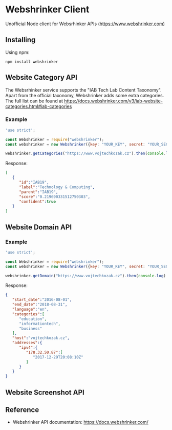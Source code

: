 # Webshrinker Client
Unofficial Node client for Websrhinker APIs (https://www.webshrinker.com)

## Installing
Using npm:
```
npm install webshrinker
```

## Website Category API
The Websrhinker service supports the "IAB Tech Lab Content Taxonomy". Apart from the official taxonomy, Webshrinker adds some extra categories. The full list can be found at https://docs.webshrinker.com/v3/iab-website-categories.html#iab-categories

### Example
```javascript
'use strict';

const Webshrinker = require("webshrinker");
const webshrinker = new Webshrinker({key: "YOUR_KEY", secret: "YOUR_SECRET"});

webshrinker.getCategories("https://www.vojtechkozak.cz").then(console.log)
```

Response:
```json
[  
   {  
      "id":"IAB19",
      "label":"Technology & Computing",
      "parent":"IAB19",
      "score":"0.219690331512750303",
      "confident":true
   }
]
```

## Website Domain API

### Example
```javascript
'use strict';

const Webshrinker = require("webshrinker");
const webshrinker = new Webshrinker({key: "YOUR_KEY", secret: "YOUR_SECRET"});

webshrinker.getDomain("https://www.vojtechkozak.cz").then(console.log)
```

Response:
```json
{  
   "start_date":"2016-08-01",
   "end_date":"2018-08-31",
   "language":"en",
   "categories":[  
      "education",
      "informationtech",
      "business"
   ],
   "host":"vojtechkozak.cz",
   "addresses":{  
      "ipv4":{  
         "178.32.50.87":[  
            "2017-12-29T20:08:10Z"
         ]
      }
   }
}
```

## Website Screenshot API

## Reference
- Webshrinker API documentation: https://docs.webshrinker.com/
